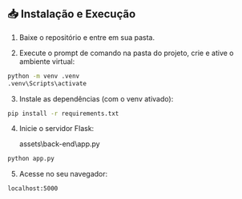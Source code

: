 ## 📥 Instalação e Execução

1. Baixe o repositório e entre em sua pasta.

2. Execute o prompt de comando na pasta do projeto, crie e ative o ambiente virtual:
```bash
python -m venv .venv
.venv\Scripts\activate
```

3. Instale as dependências (com o venv ativado):
```bash
pip install -r requirements.txt
```

4. Inicie o servidor Flask:

    assets\back-end\app.py
```bash
python app.py
```

5. Acesse no seu navegador:
```
localhost:5000
```
